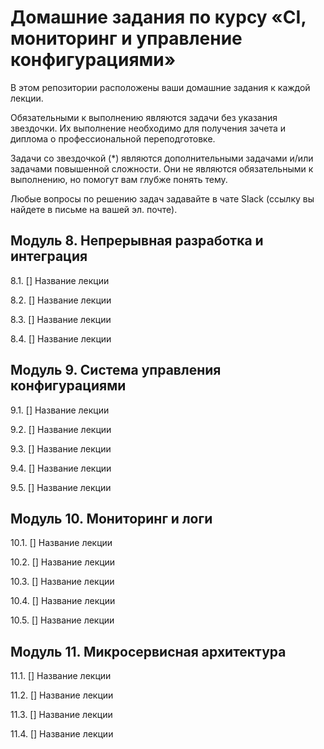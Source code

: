 # Домашние задания по курсу «CI, мониторинг и управление конфигурациями»

В этом репозитории расположены ваши домашние задания к каждой лекции. 

Обязательными к выполнению являются задачи без указания звездочки. Их выполнение необходимо для получения зачета и диплома о профессиональной переподготовке.

Задачи со звездочкой (*) являются дополнительными задачами и/или задачами повышенной сложности. Они не являются обязательными к выполнению, но помогут вам глубже понять тему.

Любые вопросы по решению задач задавайте в чате Slack (ссылку вы найдете в письме на вашей эл. почте).

## Модуль 8. Непрерывная разработка и интеграция

8.1. [] Название лекции

8.2. [] Название лекции

8.3. [] Название лекции

8.4. [] Название лекции

## Модуль 9. Система управления конфигурациями

9.1. [] Название лекции

9.2. [] Название лекции

9.3. [] Название лекции

9.4. [] Название лекции

9.5. [] Название лекции

## Модуль 10. Мониторинг и логи

10.1. [] Название лекции

10.2. [] Название лекции

10.3. [] Название лекции

10.4. [] Название лекции

10.5. [] Название лекции

## Модуль 11. Микросервисная архитектура

11.1. [] Название лекции

11.2. [] Название лекции

11.3. [] Название лекции

11.4. [] Название лекции
